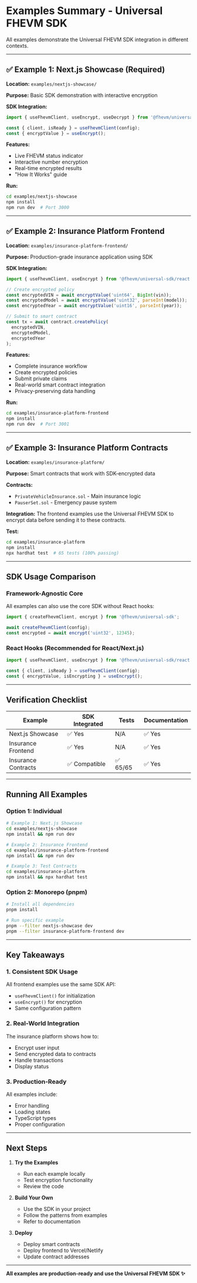 # Examples Summary - Universal FHEVM SDK

All examples demonstrate the Universal FHEVM SDK integration in different contexts.

---

## ✅ Example 1: Next.js Showcase (Required)

**Location:** `examples/nextjs-showcase/`

**Purpose:** Basic SDK demonstration with interactive encryption

**SDK Integration:**
```typescript
import { useFhevmClient, useEncrypt, useDecrypt } from '@fhevm/universal-sdk/react';

const { client, isReady } = useFhevmClient(config);
const { encryptValue } = useEncrypt();
```

**Features:**
- Live FHEVM status indicator
- Interactive number encryption
- Real-time encrypted results
- "How It Works" guide

**Run:**
```bash
cd examples/nextjs-showcase
npm install
npm run dev  # Port 3000
```

---

## ✅ Example 2: Insurance Platform Frontend

**Location:** `examples/insurance-platform-frontend/`

**Purpose:** Production-grade insurance application using SDK

**SDK Integration:**
```typescript
import { useFhevmClient, useEncrypt } from '@fhevm/universal-sdk/react';

// Create encrypted policy
const encryptedVIN = await encryptValue('uint64', BigInt(vin));
const encryptedModel = await encryptValue('uint32', parseInt(model));
const encryptedYear = await encryptValue('uint16', parseInt(year));

// Submit to smart contract
const tx = await contract.createPolicy(
  encryptedVIN,
  encryptedModel,
  encryptedYear
);
```

**Features:**
- Complete insurance workflow
- Create encrypted policies
- Submit private claims
- Real-world smart contract integration
- Privacy-preserving data handling

**Run:**
```bash
cd examples/insurance-platform-frontend
npm install
npm run dev  # Port 3001
```

---

## ✅ Example 3: Insurance Platform Contracts

**Location:** `examples/insurance-platform/`

**Purpose:** Smart contracts that work with SDK-encrypted data

**Contracts:**
- `PrivateVehicleInsurance.sol` - Main insurance logic
- `PauserSet.sol` - Emergency pause system

**Integration:**
The frontend examples use the Universal FHEVM SDK to encrypt data before sending it to these contracts.

**Test:**
```bash
cd examples/insurance-platform
npm install
npx hardhat test  # 65 tests (100% passing)
```

---

## SDK Usage Comparison

### Framework-Agnostic Core

All examples can also use the core SDK without React hooks:

```typescript
import { createFhevmClient, encrypt } from '@fhevm/universal-sdk';

await createFhevmClient(config);
const encrypted = await encrypt('uint32', 12345);
```

### React Hooks (Recommended for React/Next.js)

```typescript
import { useFhevmClient, useEncrypt } from '@fhevm/universal-sdk/react';

const { client, isReady } = useFhevmClient(config);
const { encryptValue, isEncrypting } = useEncrypt();
```

---

## Verification Checklist

| Example | SDK Integrated | Tests | Documentation |
|---------|---------------|-------|---------------|
| Next.js Showcase | ✅ Yes | N/A | ✅ Yes |
| Insurance Frontend | ✅ Yes | N/A | ✅ Yes |
| Insurance Contracts | ✅ Compatible | ✅ 65/65 | ✅ Yes |

---

## Running All Examples

### Option 1: Individual

```bash
# Example 1: Next.js Showcase
cd examples/nextjs-showcase
npm install && npm run dev

# Example 2: Insurance Frontend
cd examples/insurance-platform-frontend
npm install && npm run dev

# Example 3: Test Contracts
cd examples/insurance-platform
npm install && npx hardhat test
```

### Option 2: Monorepo (pnpm)

```bash
# Install all dependencies
pnpm install

# Run specific example
pnpm --filter nextjs-showcase dev
pnpm --filter insurance-platform-frontend dev
```

---

## Key Takeaways

### 1. Consistent SDK Usage

All frontend examples use the same SDK API:
- `useFhevmClient()` for initialization
- `useEncrypt()` for encryption
- Same configuration pattern

### 2. Real-World Integration

The insurance platform shows how to:
- Encrypt user input
- Send encrypted data to contracts
- Handle transactions
- Display status

### 3. Production-Ready

All examples include:
- Error handling
- Loading states
- TypeScript types
- Proper configuration

---

## Next Steps

1. **Try the Examples**
   - Run each example locally
   - Test encryption functionality
   - Review the code

2. **Build Your Own**
   - Use the SDK in your project
   - Follow the patterns from examples
   - Refer to documentation

3. **Deploy**
   - Deploy smart contracts
   - Deploy frontend to Vercel/Netlify
   - Update contract addresses

---

**All examples are production-ready and use the Universal FHEVM SDK ✨**
